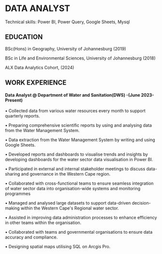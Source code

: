 # DATA ANALYST

Technical skills: Power BI, Power Query, Google Sheets, Mysql

## EDUCATION 
BSc(Hons) in Geography, University of Johannesburg (2019)

BSc in Life and Environmental Sciences, University of Johannesburg (2018)

ALX Data Analytics Cohort, (2024)

## WORK EXPERIENCE
#### Data Analyst @ Department of Water and Sanitation(DWS) -(June 2023-Present)

• Collected data from various water resources every month to support quarterly reports.

• Preparing comprehensive scientific reports by using and analysing data from the Water Management System.

• Data extraction from the Water Management System by writing and using Google Sheets.

• Developed reports and dashboards to visualise trends and insights by developing dashboards for the water 
  sector data visualisation in Power BI.
  
• Participated in external and internal stakeholder meetings to discuss data-sharing and governance in the 
   Western Cape region.
  
• Collaborated with cross-functional teams to ensure seamless integration of water sector data into 
   organisation-wide systems and monitoring programmes
  
• Managed and analysed large datasets to support data-driven decision-making within the Western Cape's 
  Regional water sector.
  
• Assisted in improving data administration processes to enhance efficiency in other teams within the 
  organisation.
  
• Collaborated with teams and governmental organisations to ensure data accuracy and compliance.

• Designing spatial maps utilising SQL on Arcgis Pro.

###
